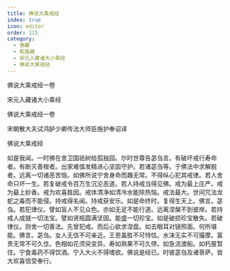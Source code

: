 ```yaml
---
title: 佛说大乘戒经
index: true
icon: editor
order: 115
category:
  - 佛藏
  - 乾隆藏
  - 宋元入藏诸大小乘经
  - 佛说大乘戒经
---
```


佛说大乘戒经一卷  

宋元入藏诸大小乘经  

佛说大乘戒经一卷  

宋朝散大夫试鸿胪少卿传法大师臣施护奉诏译  

佛说大乘戒经  

如是我闻。一时佛在舍卫国祇树给孤独园。尔时世尊告苾刍言。有破坏戒行寿命者。有断灭善根者。出家难值发精进心坚固守护。若诸苾刍等。于佛法中求解脱者。远离一切诸恶苦恼。如佛所说宁舍身命而趣无常。不得纵心犯其戒律。若人舍命只坏一生。若复破戒令百万生沉沦恶道。若人持戒当得见佛。戒为最上庄严。戒为最上妙香。戒为欢喜胜因。戒体清净如清冷水能除热恼。戒法最大。世间咒法龙蛇之毒而不能侵。持戒得名闻。持戒获安乐。如是命终时。复得生天上。佛言。苾刍。若犯律仪。譬如盲人不见众色。亦如无足不能行道。远离涅槃不到彼岸。若持戒人成就一切法宝。譬如贤瓶圆满坚固。能盛一切珍宝。如是破损珍宝散失。若破律仪。则舍一切善法。先曾犯戒。而后心欲求涅盘。如去眼耳对镜照面。何所堪能。佛言。苾刍。女人无信不可亲近。王恩虽胜不可恃怙。水沫无实不可撮摩。富贵无常不可久住。色相如花须臾变异。寿如熟果不可久停。如急流渡船。如朽屋暂住。宁食毒药不得饮酒。宁入大火不得嗜欲。佛说是经已。时彼苾刍及诸菩萨。皆大欢喜信受奉行。  
